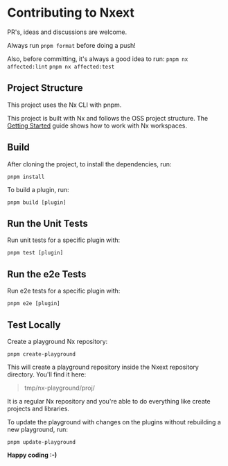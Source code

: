 # Contributing to Nxext

PR's, ideas and discussions are welcome.

Always run `pnpm format` before doing a push!

Also, before committing, it's always a good idea to run:
`pnpm nx affected:lint`
`pnpm nx affected:test`

## Project Structure

This project uses the Nx CLI with pnpm.

This project is built with Nx and follows the OSS project structure. The [Getting Started](https://nx.dev/getting-started) guide shows how to work with Nx workspaces.

## Build

After cloning the project, to install the dependencies, run:

```
pnpm install
```

To build a plugin, run:

```
pnpm build [plugin]
```

## Run the Unit Tests

Run unit tests for a specific plugin with:

```
pnpm test [plugin]
```

## Run the e2e Tests

Run e2e tests for a specific plugin with:

```
pnpm e2e [plugin]
```

## Test Locally

Create a playground Nx repository:

```
pnpm create-playground
```

This will create a playground repository inside the Nxext repository directory. You'll find it here:

> tmp/nx-playground/proj/

It is a regular Nx repository and you're able to do everything like create projects and libraries.

To update the playground with changes on the plugins without rebuilding a new playground, run:

```
pnpm update-playground
```

**Happy coding :-)**
